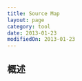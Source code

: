 ```yaml
---
title: Source Map
layout: page
category: tool
date: 2013-01-23
modifiedOn: 2013-01-23
---
```


## 概述

